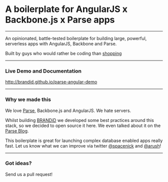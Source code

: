 # A boilerplate for AngularJS x Backbone.js x Parse apps

------

An opinionated, battle-tested boilerplate for building large, powerful, serverless apps with AngularJS, Backbone and Parse.

Built by guys who would rather be coding than [shopping](http://www.getbrandid.com)

------

### Live Demo and Documentation


<http://brandid.github.io/parse-angular-demo>


------

### Why we made this


We love [Parse](http://parse.com), Backbone.js and AngularJS. We hate servers.

Whilst building [BRANDiD](http://www.getbrandid.com) we developed some best practices around this stack, so we decided to open source it here. We even talked about it on the [Parse Blog](http://blog.parse.com).

This boilerplate is great for launching complex database enabled apps really fast. Let us know what we can improve via twitter [@spacenick](http://www.twitter.com/spacenick) and [@arush](http://www.twitter.com/arush)!

------


### Got ideas?



Send us a pull request!

